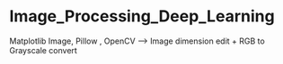 # Image_Processing_Deep_Learning
Matplotlib Image, Pillow , OpenCV --> Image dimension edit + RGB to Grayscale convert
